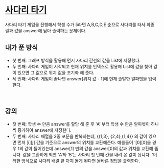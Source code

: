 # [사다리 타기](https://github.com/malvr00/Java-algorithm/blob/master/lecture2/stap1/stap1-1/src/Main.java)

사다리 타기 게임을 진행해서 학생 수가 5라면 A,B,C,D,E 순으로 사다리를 타서 최종 결과 값을 answer에 담아 출력하는 문제이다. <br/>

## 내가 푼 방식
* 첫 번째: 그래프 방식을 활용해 먼저 사다리 간선의 값을 List에 저장했다.
* 두 번째: 사다리 게임이 시작되고 현재 위치를 인덱스로 활용해 List에 값을 찾아 값이 있으면 그 값으로 위치 값을 초기화 해 준다.
* 세 번째: 사다리 게임이 끝나면 answer[위치 값 - 1]에 현재 출발한 알파벳을 입력한다.
<br/>

## 강의
* 첫 번째: 학생 수 만큼 answer를 할당 해 준 후 ‘A’ 부터 학생 수 만큼 알파벳이 하나씩 증가하여 answer에 저장한다.
* 두 번째: 사다리 배열을 2중 포문을 반복하는데, {{1,3}, {2,4},{1,4}} 의 값이 있으면 먼저 [i][j] 값을 기준으로 answer의 위치를 교환해준다. 예를들어 ‘[0][0]을 경우 1의 값이 들어있는데 answer[1] 번의 값을 answer[0]의 값과 위치를 교환해 줍니다. 값을 교환하게 되면 ‘A’와 ‘B’는 사다리 첫 번째 칸을 내려 온 값이 됩니다. ‘이러한 방식으로 사다리 배열 끝 까지 돌게 된다면 올바른 정답을 출력한다.